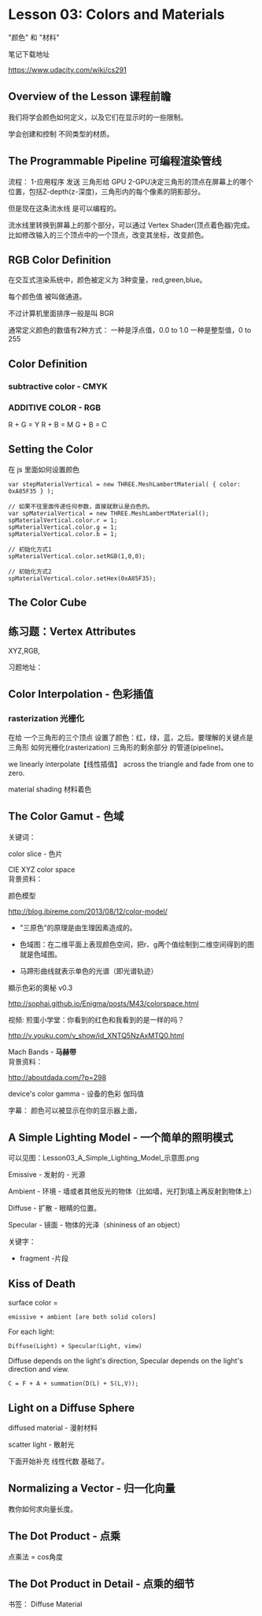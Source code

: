 

# Lesson 03: Colors and Materials 

"颜色" 和 "材料"

笔记下载地址
>
https://www.udacity.com/wiki/cs291


## Overview of the Lesson 课程前瞻


我们将学会颜色如何定义，以及它们在显示时的一些限制。

学会创建和控制 不同类型的材质。

## The Programmable Pipeline 可编程渲染管线

流程：
1-应用程序 发送 三角形给 GPU 
2-GPU决定三角形的顶点在屏幕上的哪个位置，包括Z-depth(z-深度)，三角形内的每个像素的阴影部分。

但是现在这条流水线 是可以编程的。

流水线里转换到屏幕上的那个部分，可以通过 Vertex Shader(顶点着色器)完成。
比如修改输入的三个顶点中的一个顶点，改变其坐标，改变颜色。


## RGB Color Definition

在交互式渲染系统中，颜色被定义为 3种变量，red,green,blue。

每个颜色值 被叫做通道。

不过计算机里面排序一般是叫 BGR

通常定义颜色的数值有2种方式：
一种是浮点值，0.0 to 1.0
一种是整型值，0 to 255

## Color Definition

### subtractive color  -  CMYK

### ADDITIVE COLOR - RGB

R + G = Y
R + B = M
G + B = C

## Setting the Color

在 js 里面如何设置颜色

	var stepMaterialVertical = new THREE.MeshLambertMaterial( { color: 0xA85F35 } );

	// 如果不往里面传递任何参数，直接就默认是白色的。
	var spMaterialVertical = new THREE.MeshLambertMaterial();
	spMaterialVertical.color.r = 1;
	spMaterialVertical.color.g = 1;
	spMaterialVertical.color.b = 1;

	// 初始化方式1
	spMaterialVertical.color.setRGB(1,0,0);
	
	// 初始化方式2
	spMaterialVertical.color.setHex(0xA85F35);


## The Color Cube

## 练习题：Vertex Attributes

XYZ,RGB,

习题地址：
	

## Color Interpolation - 色彩插值

### rasterization 光栅化

在给 一个三角形的三个顶点 设置了颜色：红，绿，蓝，之后。要理解的关键点是 三角形 如何光栅化(rasterization) 三角形的剩余部分 的管道(pipeline)。

we linearly interpolate【线性插值】 across the triangle and fade from one to zero.

material shading 材料着色


## The Color Gamut - 色域

关键词：

color slice - 色片

CIE XYZ color space   
背景资料：

颜色模型
>
http://blog.ibireme.com/2013/08/12/color-model/

 - "三原色"的原理是由生理因素造成的。

 - 色域图：在二维平面上表现颜色空间，把r、g两个值绘制到二维空间得到的图就是色域图。
 - 马蹄形曲线就表示单色的光谱（即光谱轨迹）

顯示色彩的奧秘 v0.3
>
http://sophai.github.io/Enigma/posts/M43/colorspace.html

视频: 煎蛋小学堂：你看到的红色和我看到的是一样的吗？
>
http://v.youku.com/v_show/id_XNTQ5NzAxMTQ0.html


Mach Bands - **马赫带**  
背景资料：
>
http://aboutdada.com/?p=298

device's color gamma - 设备的色彩 伽玛值


字幕：
颜色可以被显示在你的显示器上面，



## A Simple Lighting Model - 一个简单的照明模式

可以见图：Lesson03_A_Simple_Lighting_Model_示意图.png

Emissive - 发射的 - 光源

Ambient - 环境 - 墙或者其他反光的物体（比如墙，光打到墙上再反射到物体上）

Diffuse - 扩散 - 眼睛的位置。

Specular - 镜面 - 物体的光泽（shininess of an object）

关键字：  
 - fragment -片段

## Kiss of Death

surface color = 

	emissive + ambient [are both solid colors]

For each light:

	Diffuse(Light) + Specular(Light, view)

Diffuse depends on the light's direction,
Specular depends on the light's direction and view.

	C = F + A + summation(D(L) + S(L,V)); 

## Light on a Diffuse Sphere 

diffused material - 漫射材料

scatter light - 散射光

下面开始补充 线性代数 基础了。

## Normalizing a Vector - 归一化向量

教你如何求向量长度。



## The Dot Product - 点乘

点乘法 = cos角度

## The Dot Product in Detail - 点乘的细节


书签： Diffuse Material




 









